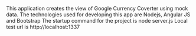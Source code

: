 This application creates the view of Google Currency Coverter using mock data.
The technologies used for developing this app are Nodejs, Angular JS and Bootstrap
The startup command for the project is node server.js
Local test url is http://localhost:1337
